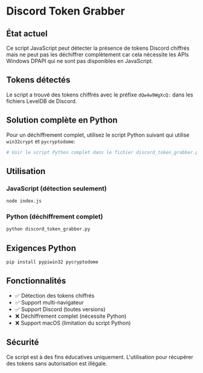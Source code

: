 # Discord Token Grabber

## État actuel

Ce script JavaScript peut détecter la présence de tokens Discord chiffrés mais ne peut pas les déchiffrer complètement car cela nécessite les APIs Windows DPAPI qui ne sont pas disponibles en JavaScript.

## Tokens détectés

Le script a trouvé des tokens chiffrés avec le préfixe `dQw4w9WgXcQ:` dans les fichiers LevelDB de Discord.

## Solution complète en Python

Pour un déchiffrement complet, utilisez le script Python suivant qui utilise `win32crypt` et `pycryptodome`:

```python
# Voir le script Python complet dans le fichier discord_token_grabber.py
```

## Utilisation

### JavaScript (détection seulement)
```bash
node index.js
```

### Python (déchiffrement complet)
```bash
python discord_token_grabber.py
```

## Exigences Python

```bash
pip install pypiwin32 pycryptodome
```

## Fonctionnalités

- ✅ Détection des tokens chiffrés
- ✅ Support multi-navigateur  
- ✅ Support Discord (toutes versions)
- ❌ Déchiffrement complet (nécessite Python)
- ❌ Support macOS (limitation du script Python)

## Sécurité

Ce script est à des fins éducatives uniquement. L'utilisation pour récupérer des tokens sans autorisation est illégale.
